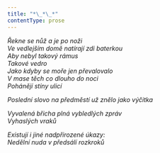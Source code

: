 ```yaml
---
title: "*\_*\_*"
contentType: prose
---
```


<section>

_Řekne se nůž a je po noži  
Ve vedlejším domě natírají zdi baterkou  
Aby nebyl takový rámus  
Takové vedro  
Jako kdyby se moře jen převalovalo  
V mase těch co dlouho do noci  
Pohánějí stíny ulicí_

</section>

<section>

_Poslední slovo na předměstí už znělo jako výčitka_

</section>

<section>

_Vyvalená břicha plná vybledlých zpráv  
Vyhaslých vraků_

</section>

<section>

_Existují i jiné nadpřirozené úkazy:  
Nedělní nuda v předsálí rozkroků_

</section>
